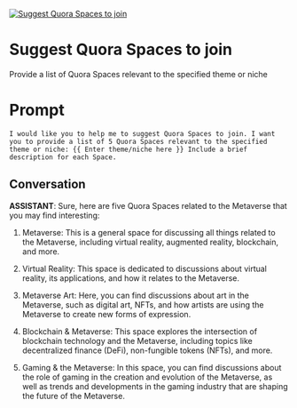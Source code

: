 
[![ Suggest Quora Spaces to join](https://flow-prompt-covers.s3.us-west-1.amazonaws.com/icon/futuristic/futu_8.png)]()
#  Suggest Quora Spaces to join 
Provide a list of Quora Spaces relevant to the specified theme or niche

# Prompt

```
I would like you to help me to suggest Quora Spaces to join. I want you to provide a list of 5 Quora Spaces relevant to the specified theme or niche: {{ Enter theme/niche here }} Include a brief description for each Space.

```

## Conversation

**ASSISTANT**: Sure, here are five Quora Spaces related to the Metaverse that you may find interesting:



1. Metaverse: This is a general space for discussing all things related to the Metaverse, including virtual reality, augmented reality, blockchain, and more.



2. Virtual Reality: This space is dedicated to discussions about virtual reality, its applications, and how it relates to the Metaverse.



3. Metaverse Art: Here, you can find discussions about art in the Metaverse, such as digital art, NFTs, and how artists are using the Metaverse to create new forms of expression.



4. Blockchain & Metaverse: This space explores the intersection of blockchain technology and the Metaverse, including topics like decentralized finance (DeFi), non-fungible tokens (NFTs), and more.



5. Gaming & the Metaverse: In this space, you can find discussions about the role of gaming in the creation and evolution of the Metaverse, as well as trends and developments in the gaming industry that are shaping the future of the Metaverse.


